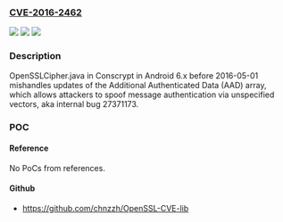 ### [CVE-2016-2462](https://cve.mitre.org/cgi-bin/cvename.cgi?name=CVE-2016-2462)
![](https://img.shields.io/static/v1?label=Product&message=n%2Fa&color=blue)
![](https://img.shields.io/static/v1?label=Version&message=n%2Fa&color=blue)
![](https://img.shields.io/static/v1?label=Vulnerability&message=n%2Fa&color=brighgreen)

### Description

OpenSSLCipher.java in Conscrypt in Android 6.x before 2016-05-01 mishandles updates of the Additional Authenticated Data (AAD) array, which allows attackers to spoof message authentication via unspecified vectors, aka internal bug 27371173.

### POC

#### Reference
No PoCs from references.

#### Github
- https://github.com/chnzzh/OpenSSL-CVE-lib

